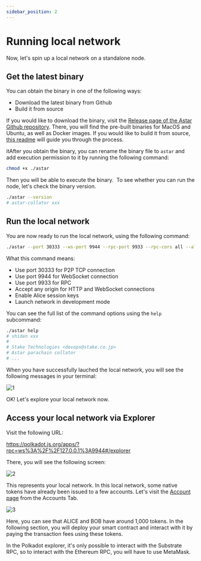 ```yaml
---
sidebar_position: 2
---
```


# Running local network

Now, let's spin up a local network on a standalone node.

## Get the latest binary

You can obtain the binary in one of the following ways:

- Download the latest binary from Github
- Build it from source

If you would like to download the binary, visit the [Release page of the Astar Github repository](https://github.com/AstarNetwork/Astar/releases). There, you will find the pre-built binaries for MacOS and Ubuntu, as well as Docker images.  If you would like to build it from source, [this readme](https://github.com/AstarNetwork/Astar#building-from-source) will guide you through the process.

itAfter you obtain the binary, you can rename the binary file to `astar` and add execution permission to it by running the following command:

```sh
chmod +x ./astar
```

Then you will be able to execute the binary.  To see whether you can run the node, let's check the binary version.

```sh
./astar --version
# astar-collator xxx
```

## Run the local network

You are now ready to run the local network, using the following command:

```sh
./astar --port 30333 --ws-port 9944 --rpc-port 9933 --rpc-cors all --alice --dev
```

What this command means:

- Use port 30333 for P2P TCP connection
- Use port 9944 for WebSocket connection
- Use port 9933 for RPC
- Accept any origin for HTTP and WebSocket connections
- Enable Alice session keys
- Launch network in development mode

You can see the full list of the command options using the `help` subcommand:

```sh
./astar help
# shiden xxx
# 
# Stake Technologies <devops@stake.co.jp>
# Astar parachain collator
# ...
```

When you have successfully lauched the local network, you will see the following messages in your terminal:

![1](img/1.png)

OK! Let's explore your local network now.

## Access your local network via Explorer

Visit the following URL:

<https://polkadot.js.org/apps/?rpc=ws%3A%2F%2F127.0.0.1%3A9944#/explorer>

There, you will see the following screen:

![2](img/2.png)

This represents your local network. In this local network, some native tokens have already been issued to a few accounts. Let's visit the [Account page](https://polkadot.js.org/apps/?rpc=ws%3A%2F%2F127.0.0.1%3A9944#/accounts) from the Accounts Tab.

![3](img/3.png)

Here, you can see that ALICE and BOB have around 1,000 tokens. In the following section, you will deploy your smart contract and interact with it by paying the transaction fees using these tokens.

In the Polkadot explorer, it's only possible to interact with the Substrate RPC, so to interact with the Ethereum RPC, you will have to use MetaMask.
